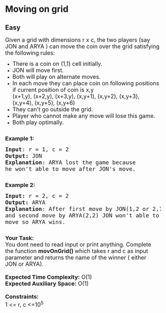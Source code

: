 # Moving on grid
## Easy 
<div class="problem-statement">
                <p></p><p><span style="font-size:18px">Given a grid with dimensions r&nbsp;x c, the two&nbsp;players (say JON&nbsp;and ARYA&nbsp;) can move the coin over the grid satisfying the following rules:</span></p>

<ul>
	<li><span style="font-size:18px">There is a coin on (1,1) cell initially.</span></li>
	<li><span style="font-size:18px">JON&nbsp;will move first.</span></li>
	<li><span style="font-size:18px">Both will play on alternate moves.</span></li>
	<li><span style="font-size:18px">In each move they can place coin on following positions if current position of coin is x,y<br>
	(x+1,y), (x+2,y), (x+3,y), (x,y+1), (x,y+2), (x,y+3), (x,y+4), (x,y+5), (x,y+6)</span></li>
	<li><span style="font-size:18px">They can't go outside the grid.</span></li>
	<li><span style="font-size:18px">Player who cannot make any move will lose this game.</span></li>
	<li><span style="font-size:18px">Both play optimally.</span></li>
</ul>

<p><br>
<span style="font-size:18px"><strong>Example 1:</strong></span></p>

<pre><span style="font-size:18px"><strong>Input</strong>: r = 1, c = 2
<strong>Output:</strong>&nbsp;JON&nbsp;
<strong>Explanation</strong>: ARYA lost the game because
he won't able to move after JON's move.  </span>
</pre>

<p><br>
<span style="font-size:18px"><strong>Example 2:</strong></span></p>

<pre><span style="font-size:18px"><strong>Input: </strong>r = 2, c = 2
<strong>Output:&nbsp;</strong>ARYA
<strong>Explanation</strong>: After first move by JON(1,2 or 2,1)
and second move by ARYA(2,2) JON won't able to
move so ARYA wins.   </span>
</pre>

<p><br>
<span style="font-size:18px"><strong>Your Task:&nbsp;&nbsp;</strong><br>
You dont need to read input or print anything. Complete the function <strong>movOnGrid()&nbsp;</strong>which takes r&nbsp;and c&nbsp;as input parameter and returns the name of the winner ( either JON&nbsp;or ARYA)</span><span style="font-size:18px">.<br>
<br>
<strong>Expected Time Complexity:</strong> O(1)<br>
<strong>Expected Auxiliary Space:</strong> O(1)<br>
<br>
<strong>Constraints:</strong><br>
1 &lt;= r, c&nbsp;&lt;=10<sup>5</sup></span></p>
 <p></p>
            </div>